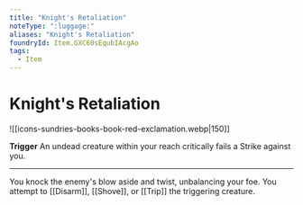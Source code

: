 ```yaml
---
title: "Knight's Retaliation"
noteType: ":luggage:"
aliases: "Knight's Retaliation"
foundryId: Item.GXC60sEqubIAcgAo
tags:
  - Item
---
```


# Knight's Retaliation
![[icons-sundries-books-book-red-exclamation.webp|150]]

**Trigger** An undead creature within your reach critically fails a Strike against you.

* * *

You knock the enemy's blow aside and twist, unbalancing your foe. You attempt to [[Disarm]], [[Shove]], or [[Trip]] the triggering creature.

